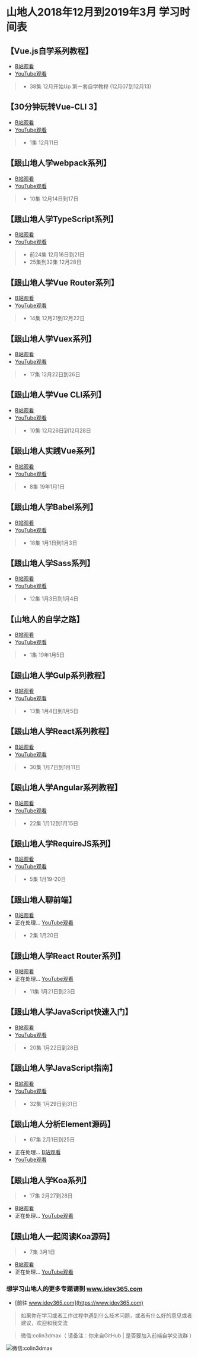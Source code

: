
# 山地人2018年12月到2019年3月 学习时间表

## 【Vue.js自学系列教程】 
* [B站观看](https://www.bilibili.com/medialist/play/ml312549104)
* [YouTube观看](https://youtu.be/SOUGNFViVFA)

>*  38集 12月开始Up  第一套自学教程 (12月07到12月13)

## 【30分钟玩转Vue-CLI 3】
* [B站观看](https://www.bilibili.com/medialist/play/ml312499204)
* [YouTube观看](https://youtu.be/rImEX-R2F-w)
>* 1集 12月11日

## 【跟山地人学webpack系列】
* [B站观看](https://www.bilibili.com/medialist/play/ml312551804)
* [YouTube观看]()
>* 10集 12月14日到17日

## 【跟山地人学TypeScript系列】
* [B站观看](https://www.bilibili.com/medialist/play/ml312552604)
* [YouTube观看]()
>* 前24集 12月16日到21日  
>* 25集到32集  12月28日

## 【跟山地人学Vue Router系列】 
* [B站观看](https://www.bilibili.com/video/av38770776)
* [YouTube观看](https://youtu.be/SSCODRlstRg)
>* 14集 12月21到12月22日

## 【跟山地人学Vuex系列】
* [B站观看](https://www.bilibili.com/medialist/play/ml312551004)
* [YouTube观看](https://youtu.be/2-FQTJQLaOA)
>* 17集 12月22日到26日 

## 【跟山地人学Vue CLI系列】 
* [B站观看](https://www.bilibili.com/medialist/play/ml312499204)
* [YouTube观看](https://youtu.be/rImEX-R2F-w)
>* 10集 12月26日到12月28日

## 【跟山地人实践Vue系列】
* [B站观看](https://www.bilibili.com/medialist/play/ml312498604)
* [YouTube观看](https://youtu.be/GLtvh9E2ArI)
>* 8集 19年1月1日

## 【跟山地人学Babel系列】
* [B站观看](https://www.bilibili.com/medialist/play/ml312497004)
* [YouTube观看](https://youtu.be/DNAg3fIKl-g)
>* 18集 1月1日到1月3日

## 【跟山地人学Sass系列】
* [B站观看](https://www.bilibili.com/medialist/play/ml312496304)
* [YouTube观看](https://youtu.be/c3HwNbvWB6g)
>* 12集 1月3日到1月4日

## 【山地人的自学之路】
* [B站观看](https://space.bilibili.com/390120104)
* [YouTube观看](https://youtu.be/ToUp-we_NEk)
>* 1集 19年1月5日

## 【跟山地人学Gulp系列教程】
* [B站观看](https://www.bilibili.com/medialist/play/ml312494804)
* [YouTube观看](https://youtu.be/165TXb344L4)
>* 13集 1月4日到1月5日

## 【跟山地人学React系列教程】
* [B站观看](https://www.bilibili.com/medialist/play/ml312490404)
* [YouTube观看](https://youtu.be/eYzbrroNv_E)
>* 30集 1月7日到1月11日

## 【跟山地人学Angular系列教程】
* [B站观看](https://www.bilibili.com/medialist/play/ml312486404)
* [YouTube观看](https://youtu.be/csE6ue9w7YM)
>* 22集 1月12到1月15日

## 【跟山地人学RequireJS系列】
* [B站观看](https://www.bilibili.com/medialist/play/ml313977804)
* [YouTube观看]()
>* 5集 1月19-20日

## 【跟山地人聊前端】
* [B站观看](https://www.bilibili.com/medialist/play/ml314098604)
* 正在处理... [YouTube观看]()
>* 2集 1月20日

## 【跟山地人学React Router系列】
* [B站观看](https://www.bilibili.com/medialist/play/ml314696804)
* 正在处理... [YouTube观看]()
>* 11集 1月21日到23日

## 【跟山地人学JavaScript快速入门】
* [B站观看](https://www.bilibili.com/medialist/play/ml315136604)
* [YouTube观看](https://youtu.be/ILbipd5QI2o)
>* 20集 1月22日到28日

## 【跟山地人学JavaScript指南】
* [B站观看](https://www.bilibili.com/medialist/play/ml317539304)
* [YouTube观看](https://youtu.be/B_q6yZ68aQk)
>* 32集 1月29日到31日

## 【跟山地人分析Element源码】
>* 67集 2月1日到25日
* 正在处理... [B站观看](https://www.bilibili.com/video/av42276772)
* [YouTube观看]()

## 【跟山地人学Koa系列】
>* 17集 2月27到28日
* [B站观看](https://www.bilibili.com/medialist/play/ml331458204)
* 正在处理... [YouTube观看]()

## 【跟山地人一起阅读Koa源码】
>* 7集 3月1日
* [B站观看](https://www.bilibili.com/medialist/play/ml334226604)
* 正在处理... [YouTube观看]()

### 想学习山地人的更多专题请到 www.idev365.com 

* [前往 www.idev365.com](https://www.idev365.com)

> 如果你在学习或者工作过程中遇到什么技术问题，或者有什么好的意见或者建议，欢迎和我交流  

> 微信:colin3dmax（ 请备注：你来自GitHub | 是否要加入前端自学交流群 ）

![微信:colin3dmax](https://raw.githubusercontent.com/colin3dmax/idev365_static/master/banner/banner_wechat.png)
